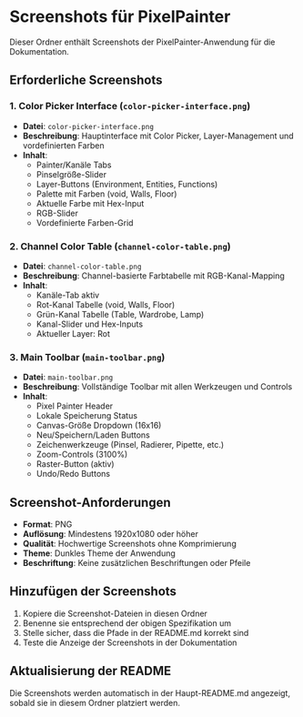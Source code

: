# Screenshots für PixelPainter

Dieser Ordner enthält Screenshots der PixelPainter-Anwendung für die Dokumentation.

## Erforderliche Screenshots

### 1. Color Picker Interface (`color-picker-interface.png`)
- **Datei**: `color-picker-interface.png`
- **Beschreibung**: Hauptinterface mit Color Picker, Layer-Management und vordefinierten Farben
- **Inhalt**: 
  - Painter/Kanäle Tabs
  - Pinselgröße-Slider
  - Layer-Buttons (Environment, Entities, Functions)
  - Palette mit Farben (void, Walls, Floor)
  - Aktuelle Farbe mit Hex-Input
  - RGB-Slider
  - Vordefinierte Farben-Grid

### 2. Channel Color Table (`channel-color-table.png`)
- **Datei**: `channel-color-table.png`
- **Beschreibung**: Channel-basierte Farbtabelle mit RGB-Kanal-Mapping
- **Inhalt**:
  - Kanäle-Tab aktiv
  - Rot-Kanal Tabelle (void, Walls, Floor)
  - Grün-Kanal Tabelle (Table, Wardrobe, Lamp)
  - Kanal-Slider und Hex-Inputs
  - Aktueller Layer: Rot

### 3. Main Toolbar (`main-toolbar.png`)
- **Datei**: `main-toolbar.png`
- **Beschreibung**: Vollständige Toolbar mit allen Werkzeugen und Controls
- **Inhalt**:
  - Pixel Painter Header
  - Lokale Speicherung Status
  - Canvas-Größe Dropdown (16x16)
  - Neu/Speichern/Laden Buttons
  - Zeichenwerkzeuge (Pinsel, Radierer, Pipette, etc.)
  - Zoom-Controls (3100%)
  - Raster-Button (aktiv)
  - Undo/Redo Buttons

## Screenshot-Anforderungen

- **Format**: PNG
- **Auflösung**: Mindestens 1920x1080 oder höher
- **Qualität**: Hochwertige Screenshots ohne Komprimierung
- **Theme**: Dunkles Theme der Anwendung
- **Beschriftung**: Keine zusätzlichen Beschriftungen oder Pfeile

## Hinzufügen der Screenshots

1. Kopiere die Screenshot-Dateien in diesen Ordner
2. Benenne sie entsprechend der obigen Spezifikation um
3. Stelle sicher, dass die Pfade in der README.md korrekt sind
4. Teste die Anzeige der Screenshots in der Dokumentation

## Aktualisierung der README

Die Screenshots werden automatisch in der Haupt-README.md angezeigt, sobald sie in diesem Ordner platziert werden.
